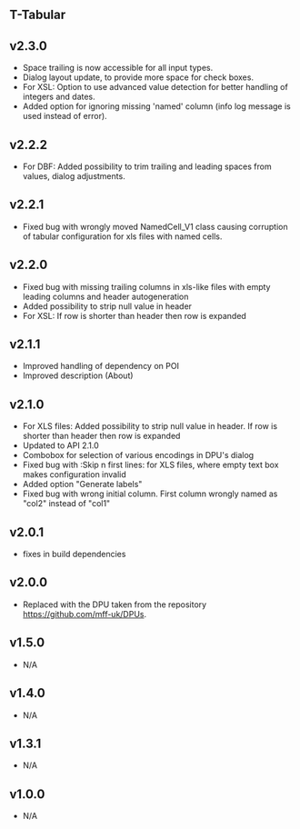 T-Tabular
----------

v2.3.0
---
* Space trailing is now accessible for all input types.
* Dialog layout update, to provide more space for check boxes.
* For XSL: Option to use advanced value detection for better handling of integers and dates.
* Added option for ignoring missing 'named' column (info log message is used instead of error).

v2.2.2
---
* For DBF: Added possibility to trim trailing and leading spaces from values, dialog adjustments.

v2.2.1
---
* Fixed bug with wrongly moved NamedCell_V1 class causing corruption of tabular configuration for xls files with named cells.

v2.2.0
---
* Fixed bug with missing trailing columns in xls-like files with empty leading columns and header autogeneration
* Added possibility to strip null value in header
* For XSL: If row is shorter than header then row is expanded

v2.1.1
---
* Improved handling of dependency on POI
* Improved description (About)

v2.1.0
---
* For XLS files: Added possibility to strip null value in header. If row is shorter than header then row is expanded
* Updated to API 2.1.0
* Combobox for selection of various encodings in DPU's dialog
* Fixed bug with :Skip n first lines: for XLS files, where empty text box makes configuration invalid
* Added option "Generate labels"
* Fixed bug with wrong initial column. First column wrongly named as "col2" instead of "col1"

v2.0.1
---
* fixes in build dependencies

v2.0.0
---
* Replaced with the DPU taken from the repository https://github.com/mff-uk/DPUs.

v1.5.0
---
* N/A

v1.4.0
---
* N/A

v1.3.1
---
* N/A

v1.0.0
---
* N/A


